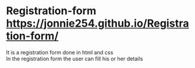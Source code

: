 # Registration-form<br> https://jonnie254.github.io/Registration-form/ <br>
It is a registration form done in html and css <br>
In the registration form the user can fill his or her details<br>





